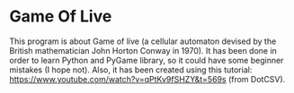 # Game Of Live
This program is about Game of live (a cellular automaton devised by the British mathematician John Horton Conway in 1970).
It has been done in order to learn Python and PyGame library, so it could have some beginner mistakes (I hope not).
Also, it has been created using this tutorial: https://www.youtube.com/watch?v=qPtKv9fSHZY&t=569s (from DotCSV).
